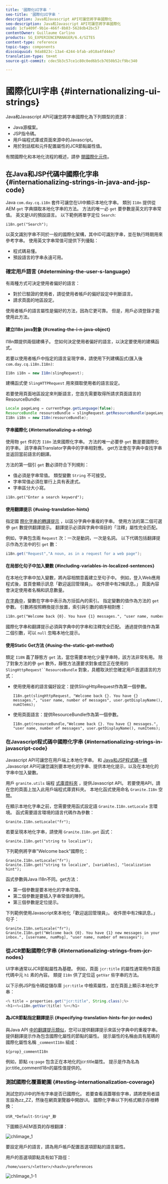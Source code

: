 ```yaml
---
title: '國際化UI字串 '
seo-title: '國際化UI字串 '
description: Java和Javascript API可讓您將字串國際化
seo-description: Java和Javascript API可讓您將字串國際化
uuid: 1cfa409f-9b1e-466f-8b03-5628db42bc57
contentOwner: Guillaume Carlino
products: SG_EXPERIENCEMANAGER/6.4/SITES
content-type: reference
topic-tags: components
discoiquuid: 9da8823c-13a4-4244-bfab-a910a4fd44e7
translation-type: tm+mt
source-git-commit: cdec5b3c57ce1c80c0ed6b5cb7650b52cf9bc340

---
```



# 國際化UI字串 {#internationalizing-ui-strings}

Java和Javascript API可讓您將字串國際化為下列類型的資源：

* Java源檔案。
* JSP指令碼。
* 用戶端程式庫或頁面來源中的Javascript。
* 用於對話框和元件配置屬性的JCR節點屬性值。

有關國際化和本地化流程的概述，請參 [閱國際化元件](/help/sites-developing/i18n.md)。

## 在Java和JSP代碼中國際化字串 {#internationalizing-strings-in-java-and-jsp-code}

Java `com.day.cq.i18n` 套件可讓您在UI中顯示本地化字串。 類別 `I18n` 提供從AEM `get` 字典擷取本地化字串的方法。 方法的唯一必 `get` 要參數是英文的字串常值。 英文是UI的預設語言。 以下範例將單字定位 `Search`:

`i18n.get("Search");`

以英文識別字串不同於一般的國際化架構，其中ID可識別字串，並在執行時期用來參考字串。 使用英文字串常值可提供下列優點：

* 程式碼易懂。
* 預設語言的字串永遠可用。

### 確定用戶語言 {#determining-the-user-s-language}

有兩種方式可決定使用者偏好的語言：

* 對於已驗證的使用者，請從使用者帳戶的偏好設定中判斷語言。
* 請求頁面的地區設定。

使用者帳戶的語言屬性是偏好的方法，因為它更可靠。 但是，用戶必須登錄才能使用此方法。

#### 建立I18n java對象 {#creating-the-i-n-java-object}

I18n類提供兩個建構子。 您如何決定使用者偏好的語言，以決定要使用的建構函式。

若要以使用者帳戶中指定的語言呈現字串，請使用下列建構函式(匯入後 `com.day.cq.i18n.I18n)`:

```java
I18n i18n = new I18n(slingRequest);
```

建構函式使 `SlingHTTPRequest` 用來擷取使用者的語言設定。

若要使用頁面地區設定來判斷語言，您首先需要取得所請求頁面語言的ResourceBundle:

```java
Locale pageLang = currentPage.getLanguage(false);
ResourceBundle resourceBundle = slingRequest.getResourceBundle(pageLang);
I18n i18n = new I18n(resourceBundle); 
```

#### 字串國際化 {#internationalizing-a-string}

使用物 `get` 件的方 `I18n` 法來國際化字串。 方法的唯一必要參 `get` 數是要國際化的字串。 該字串與Translator字典中的字串相對應。 get方法會在字典中查找字串並返回當前語言的翻譯。

方法的第一個引 `get` 數必須符合下列規則：

* 值必須是字串常值。 類型變數 `String` 不可接受。
* 字串常值必須在單行上具有表達式。
* 字串區分大小寫。

```xml
i18n.get("Enter a search keyword");
```

#### 使用翻譯提示 {#using-translation-hints}

指定國 [際化字串的轉譯提示](/help/sites-developing/i18n-translator.md#adding-changing-and-removing-strings) ，以區分字典中重複的字串。 使用方法的第二個可選參 `get` 數提供翻譯提示。 翻譯提示必須與字典中項目的「注釋」屬性完全匹配。

例如，字典包含兩 `Request` 次：一次是動詞，一次是名詞。 以下代碼包括翻譯提示作為方法中的引 `get` 數：

```java
i18n.get("Request","A noun, as in a request for a web page");
```

#### 在局部化句子中加入變數 {#including-variables-in-localized-sentences}

在本地化字串中加入變數，將內容相關意義建立至句子中。 例如，登入Web應用程式後，首頁會顯示訊息「歡迎返回管理員」。 收件匣中有2條訊息。」 頁面內容會決定使用者名稱和訊息數量。

[在字典中](/help/sites-developing/i18n-translator.md#adding-changing-and-removing-strings)，變數在字串中表示為方括弧內的索引。 指定變數的值作為方法的 `get` 參數。 引數將按照轉換提示放置，索引與引數的順序相對應：

```xml
i18n.get("Welcome back {0}. You have {1} messages.", "user name, number of messages", user.getDisplayName(), numItems); 
```

國際化字串和翻譯提示必須與字典中的字串和注釋完全匹配。 通過提供值作為第二個引數，可以 `null` 忽略本地化提示。

#### 使用Static Get方法 {#using-the-static-get-method}

類定 `I18N` 義了靜態方 `get` 法，當您需要本地化少量字串時，該方法非常有用。 除了對象方法的參 `get` 數外，靜態方法還要求對象或您正在使用的 `SlingHttpRequest``ResourceBundle` 對象，具體取決於您確定用戶首選語言的方式：

* 使用使用者的語言偏好設定：提供SlingHttpRequest作為第一個參數。

   `I18n.get(slingHttpRequest, "Welcome back {}. You have {} messages.", "user name, number of messages", user.getDisplayName(), numItems);`
* 使用頁面語言：提供ResourceBundle作為第一個參數。

   `I18n.get(resourceBundle,"Welcome back {}. You have {} messages.", "user name, number of messages", user.getDisplayName(), numItems);`

### 在Javascript程式碼中國際化字串 {#internationalizing-strings-in-javascript-code}

Javascript API可讓您在用戶端上本地化字串。 和 [Java和JSP程式碼一樣](#internationalizing-strings-in-java-and-jsp-code) ,Javascript API可讓您識別要本地化的字串、提供本地化提示，以及在本地化的字串中加入變數。

用戶 `granite.utils` 端程 [式庫資料夾](/help/sites-developing/clientlibs.md) ，提供Javascript API。 若要使用API，請在您的頁面上加入此用戶端程式庫資料夾。 本地化函式使用命名 `Granite.I18n` 空間。

在顯示本地化字串之前，您需要使用函式設定語 `Granite.I18n.setLocale` 言環境。 函式需要語言環境的語言代碼作為參數：

```
Granite.I18n.setLocale("fr");
```

若要呈現本地化字串，請使用 `Granite.I18n.get` 函式：

```
Granite.I18n.get("string to localize");
```

下列範例將字串&quot;Welcome back&quot;國際化：

```
Granite.I18n.setLocale("fr");
Granite.I18n.get("string to localize", [variables], "localization hint");
```

函式參數與Java I18n不同。get方法：

* 第一個參數是要本地化的字串常值。
* 第二個參數是要插入字串常值的陣列。
* 第三個參數是定位提示。

下列範例使用Javascript來本地化「歡迎返回管理員」。 收件匣中有2條訊息。」 句子：

```
Granite.I18n.setLocale("fr");
Granite.I18n.get("Welcome back {0}. You have {1} new messages in your inbox.", [username, numMsg], "user name, number of messages");
```

### 從JCR節點國際化字串 {#internationalizing-strings-from-jcr-nodes}

UI字串通常以JCR節點屬性為基礎。 例如，頁面 `jcr:title` 的屬性通常用作頁面代碼中元 `h1` 素的內容。 類提 `I18n` 供了定位這 `getVar` 些字串的方法。

以下示例JSP指令碼從儲存庫 `jcr:title` 中檢索屬性，並在頁面上顯示本地化字串：

```java
<% title = properties.get("jcr:title", String.class);%>
<h1><%=i18n.getVar(title) %></h1>
```

#### 為JCR節點指定翻譯提示 {#specifying-translation-hints-for-jcr-nodes}

與Java API [中的翻譯提示類似](#using-translation-hints)，您可以提供翻譯提示來區分字典中的重複字串。 提供翻譯提示作為包含國際化屬性的節點的屬性。 提示屬性的名稱由具有尾碼的國際化屬性名稱 `_commentI18n` 組成：

`${prop}_commentI18n`

例如，節點 `cq:page` 包含正在本地化的jcr:title屬性。 提示是作為名為jcr:title_commentI18n的屬性值提供的。

### 測試國際化覆蓋範圍 {#testing-internationalization-coverage}

測試您的UI中的所有字串是否已國際化。 若要查看涵蓋哪些字串，請將使用者語言設為zz_ZZ，然後在網頁瀏覽器中開啟UI。 國際化字串以下列格式顯示存根轉換：

`USR_*Default-String*_尠`

下圖顯示AEM首頁的存根翻譯：

![chlimage_1](assets/chlimage_1.jpeg)

要設定用戶的語言，請為用戶帳戶配置首選項節點的語言屬性。

用戶的首選項節點具有如下路徑：

`/home/users/<letter>/<hash>/preferences`

![chlimage_1-1](assets/chlimage_1-1.jpeg)

